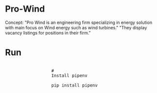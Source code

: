 # Pro-Wind

Concept: "Pro Wind is an engineering firm specializing in energy solution with main focus on Wind energy such as wind turbines."
         "They display vacancy listings for positions in their firm."

# Run

<div class="highlight highlight-source-shell">
         <pre><span class="pl-c">
                  <span class="pl-c">#</span> 
                  Install pipenv
         </span>
                  pip install pipenv
         </pre>
</div>
